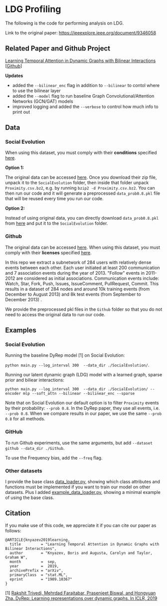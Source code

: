 # LDG Profiling

The following is the code for performing analysis on LDG.

Link to the original paper:
https://ieeexplore.ieee.org/document/9346058

## Related Paper and Github Project

[Learning Temporal Attention in Dynamic Graphs with Bilinear Interactions](https://arxiv.org/abs/1909.10367) [[Github](https://github.com/uoguelph-mlrg/LDG)]


**Updates**
- added the `--bilinear_enc` flag in addition to `--bilinear` to contol where to use the bilinear layer
- added the `--model` flag to run baseline Graph Convolutional/Attention Networks (GCN/GAT) models
- improved logging and added the `--verbose` to control how much info to print out


## Data

### Social Evolution

When using this dataset, you must comply with their **conditions** specified [here](http://realitycommons.media.mit.edu/socialevolution4.html).

**Option 1:**

The original data can be accessed [here](http://realitycommons.media.mit.edu/socialevolution4.html).
Once you download their zip file, unpack it to the `SocialEvolution` folder, then inside that folder unpack `Proximity.csv.bz2`, e.g. by running `bzip2 -d Proximity.csv.bz2`.
You can then run our code and it will generate a preprocessed `data_prob0.8.pkl` file that will be reused every time you run our code.

**Option 2:**

Instead of using original data, you can directly download `data_prob0.8.pkl` from [here](https://drive.google.com/file/d/1VTcJaAX1FcnAEVKId40er5JnV7ZKpybz/view?usp=sharing) 
and put it to the `SocialEvolution` folder.

### Github

The original data can be accessed [here](https://www.gharchive.org/). 
When using this dataset, you must comply with their **licenses** specified [here](https://github.com/igrigorik/gharchive.org#licenses).

In this repo we extract a subnetwork of 284 users with relatively dense events between each other. 
Each user initiated at least 200 communication and 7 association events during the year of 2013. 
"Follow" events in 2011-2012 are considered as initial associations. Communication events include: Watch, Star, Fork, Push, Issues, IssueComment, PullRequest, Commit. This results in a dataset of 284 nodes and around 10k training events (from December to August 2013) and 8k test events (from September to December 2013) .

We provide the preprocessed pkl files in the `Github` folder so that you do not need to access the original data to run our code.


## Examples

### Social Evolution

Running the baseline DyRep model [1] on Social Evolution:

`python main.py --log_interval 300  --data_dir ./SocialEvolution/`.

Running our latent dynamic graph (LDG) model with a learned graph, sparse prior and biliear interactions:

`python main.py --log_interval 300  --data_dir ./SocialEvolution/ --encoder mlp --soft_attn --bilinear --bilinear_enc --sparse`

Note that on Social Evolution our default option is to filter `Proximity` events by their probability: `--prob 0.8`. In the DyRep paper, they use all events, i.e. `--prob 0.8`. When we compare results in our paper, we use the same `--prob 0.8` for all methods.

### GitHub

To run Github experiments, use the same arguments, but add `--dataset github --data_dir ./Github`.

To use the Frequency bias, add the `--freq` flag.


### Other datasets

I provide the base class [data_loader.py](data_loader.py), showing which class attributes and functions must be implemented if you want to train our model on other datasets. Plus I added [example_data_loader.py](example_data_loader.py), showing a minimal example of using the base class.


## Citation 

If you make use of this code, we appreciate it if you can cite our paper as follows:

```
@ARTICLE{knyazev2019learning,
  title         = "Learning Temporal Attention in Dynamic Graphs with Bilinear Interactions",
  author        = "Knyazev, Boris and Augusta, Carolyn and Taylor, Graham W",
  month         =  sep,
  year          =  2019,
  archivePrefix = "arXiv",
  primaryClass  = "stat.ML",
  eprint        = "1909.10367"
}
```

[1] [Rakshit Trivedi, Mehrdad Farajtabar, Prasenjeet Biswal, and Hongyuan Zha. DyRep: Learning
representations over dynamic graphs. In ICLR, 2019](https://openreview.net/forum?id=HyePrhR5KX)
